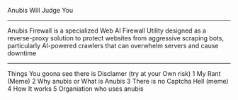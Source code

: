 Anubis Will Judge You

---

Anubis Firewall is a specialized Web AI Firewall Utility designed as a reverse-proxy solution to protect websites from aggressive scraping bots, particularly AI-powered crawlers that can overwhelm servers and cause downtime

---
Things You goona see there is
Disclamer (try at your Own risk) 
1 My Rant (Meme)
2 Why anubis or What is Anubis 
3 There is no Captcha Hell (meme)
4 How It works 
5 Organiation who uses anubis

